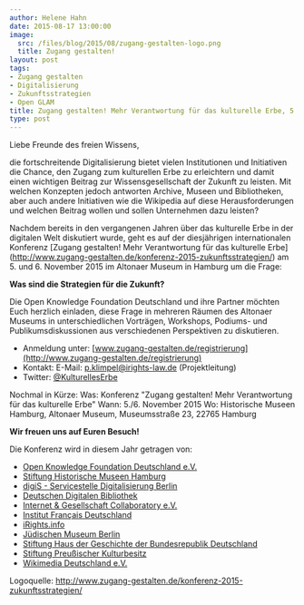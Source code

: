 ```yaml
---
author: Helene Hahn
date: 2015-08-17 13:00:00
image:
  src: /files/blog/2015/08/zugang-gestalten-logo.png
  title: Zugang gestalten!
layout: post
tags:
- Zugang gestalten
- Digitalisierung
- Zukunftsstrategien
- Open GLAM
title: Zugang gestalten! Mehr Verantwortung für das kulturelle Erbe, 5.-6. Nov. 2015 in Hamburg
type: post
---
```

Liebe Freunde des freien Wissens,

die fortschreitende Digitalisierung bietet vielen Institutionen und Initiativen die Chance, den Zugang zum kulturellen Erbe zu erleichtern und damit einen wichtigen Beitrag zur Wissensgesellschaft der Zukunft zu leisten. Mit welchen Konzepten jedoch antworten Archive, Museen und Bibliotheken, aber auch andere Initiativen wie die Wikipedia auf diese Herausforderungen und welchen Beitrag wollen und sollen Unternehmen dazu leisten?

Nachdem bereits in den vergangenen Jahren über das kulturelle Erbe in der digitalen Welt diskutiert wurde, geht es auf der diesjährigen internationalen Konferenz [Zugang gestalten! Mehr Verantwortung für das kulturelle Erbe] (http://www.zugang-gestalten.de/konferenz-2015-zukunftsstrategien/) am 5. und 6. November 2015 im Altonaer Museum in Hamburg um die Frage: 

**Was sind die Strategien für die Zukunft?**

Die Open Knowledge Foundation Deutschland und ihre Partner möchten Euch herzlich einladen, diese Frage in mehreren Räumen des Altonaer Museums in unterschiedlichen Vorträgen, Workshops, Podiums- und Publikumsdiskussionen aus verschiedenen Perspektiven zu diskutieren.


* Anmeldung unter: [www.zugang-gestalten.de/registrierung](http://www.zugang-gestalten.de/registrierung)
* Kontakt: E-Mail: [p.klimpel@irights-law.de](mailto:p.klimpel@irights-law.de)  (Projektleitung)
* Twitter: [@KulturellesErbe](https://twitter.com/kulturelleserbe)


Nochmal in Kürze:
Was: Konferenz "Zugang gestalten! Mehr Verantwortung für das kulturelle Erbe"
Wann: 5./6. November 2015
Wo: Historische Museen Hamburg, Altonaer Museum, Museumsstraße 23, 22765 Hamburg


**Wir freuen uns auf Euren Besuch!**



Die Konferenz wird in diesem Jahr getragen von:

* [Open Knowledge Foundation Deutschland e.V.](/)
* [Stiftung Historische Museen Hamburg](http://www.historische-museen-hamburg.de/)
* [digiS - Servicestelle Digitalisierung Berlin](http://www.servicestelle-digitalisierung.de/)
* [Deutschen Digitalen Bibliothek](http://www.deutsche-digitale-bibliothek.de/)
* [Internet & Gesellschaft Collaboratory e.V.](http://www.collaboratory.de/)
* [Institut Français Deutschland](https://www.institutfrancais.de/)
* [iRights.info](http://irights.info/)
* [Jüdischen Museum Berlin](http://www.jmberlin.de/)
* [Stiftung Haus der Geschichte der Bundesrepublik Deutschland](http://www.hdg.de/stiftung/)
* [Stiftung Preußischer Kulturbesitz](http://hv.spk-berlin.de/)
* [Wikimedia Deutschland e.V.](http://www.wikimedia.de/)


Logoquelle: <http://www.zugang-gestalten.de/konferenz-2015-zukunftsstrategien/>

















